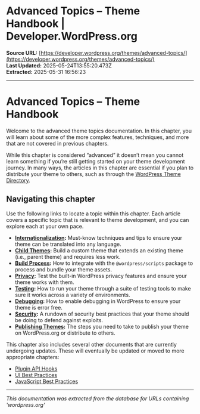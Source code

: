 # Advanced Topics – Theme Handbook | Developer.WordPress.org

**Source URL:** [https://developer.wordpress.org/themes/advanced-topics/](https://developer.wordpress.org/themes/advanced-topics/)  
**Last Updated:** 2025-05-24T13:55:20.473Z  
**Extracted:** 2025-05-31 16:56:23

---

# Advanced Topics – Theme Handbook

Welcome to the advanced theme topics documentation. In this chapter, you will learn about some of the more complex features, techniques, and more that are not covered in previous chapters.

While this chapter is considered “advanced” it doesn’t mean you cannot learn something if you’re still getting started on your theme development journey. In many ways, the articles in this chapter are essential if you plan to distribute your theme to others, such as through the [WordPress Theme Directory](https://wordpress.org/themes/).

## Navigating this chapter

Use the following links to locate a topic within this chapter. Each article covers a specific topic that is relevant to theme development, and you can explore each at your own pace.

*   [**Internationalization**](https://developer.wordpress.org/themes/advanced-topics/internationalization/)**:** Must-know techniques and tips to ensure your theme can be translated into any language.
*   [**Child Themes**](https://developer.wordpress.org/themes/advanced-topics/child-themes/)**:** Build a custom theme that extends an existing theme (i.e., parent theme) and requires less work.
*   [**Build Process**](https://developer.wordpress.org/themes/advanced-topics/build-process/)**:** How to integrate with the `@wordpress/scripts` package to process and bundle your theme assets.
*   [**Privacy**](https://developer.wordpress.org/themes/advanced-topics/privacy/)**:** Test the built-in WordPress privacy features and ensure your theme works with them.
*   [**Testing**](https://developer.wordpress.org/themes/advanced-topics/testing/)**:** How to run your theme through a suite of testing tools to make sure it works across a variety of environments.
*   [**Debugging**](https://developer.wordpress.org/themes/advanced-topics/debugging/)**:** How to enable debugging in WordPress to ensure your theme is error free.
*   [**Security**](https://developer.wordpress.org/themes/advanced-topics/security/)**:** A rundown of security best practices that your theme should be doing to defend against exploits.
*   **[Publishing Themes](https://developer.wordpress.org/themes/advanced-topics/publishing-themes/):** The steps you need to take to publish your theme on WordPress.org or distribute to others.

This chapter also includes several other documents that are currently undergoing updates. These will eventually be updated or moved to more appropriate chapters:

*   [Plugin API Hooks](https://developer.wordpress.org/themes/advanced-topics/plugin-api-hooks/)
*   [UI Best Practices](https://developer.wordpress.org/themes/advanced-topics/ui-best-practices/)
*   [JavaScript Best Practices](https://developer.wordpress.org/themes/advanced-topics/javascript-best-practices/)

---

*This documentation was extracted from the database for URLs containing 'wordpress.org'*

